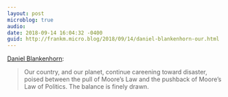 ```yaml
---
layout: post
microblog: true
audio: 
date: 2018-09-14 16:04:32 -0400
guid: http://frankm.micro.blog/2018/09/14/daniel-blankenhorn-our.html
---
```

[Daniel Blankenhorn](http://www.danablankenhorn.com/2018/09/moores-law-of-politics.html):
>Our country, and our planet, continue careening toward disaster, poised between the pull of Moore’s Law and the pushback of Moore’s Law of Politics. The balance is finely drawn.
